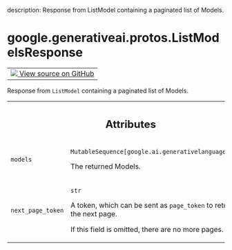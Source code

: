 description: Response from ListModel containing a paginated list of Models.

<div itemscope itemtype="http://developers.google.com/ReferenceObject">
<meta itemprop="name" content="google.generativeai.protos.ListModelsResponse" />
<meta itemprop="path" content="Stable" />
</div>

# google.generativeai.protos.ListModelsResponse

<!-- Insert buttons and diff -->

<table class="tfo-notebook-buttons tfo-api nocontent">
<td>
  <a target="_blank" href="https://github.com/googleapis/google-cloud-python/tree/main/packages/google-ai-generativelanguage/google/ai/generativelanguage_v1beta/types/model_service.py#L93-L118">
    <img src="https://www.tensorflow.org/images/GitHub-Mark-32px.png" />
    View source on GitHub
  </a>
</td>
</table>



Response from ``ListModel`` containing a paginated list of Models.

<!-- Placeholder for "Used in" -->




<!-- Tabular view -->
 <table class="responsive fixed orange">
<colgroup><col width="214px"><col></colgroup>
<tr><th colspan="2"><h2 class="add-link">Attributes</h2></th></tr>

<tr>
<td>

`models`<a id="models"></a>

</td>
<td>

`MutableSequence[google.ai.generativelanguage.Model]`

The returned Models.

</td>
</tr><tr>
<td>

`next_page_token`<a id="next_page_token"></a>

</td>
<td>

`str`

A token, which can be sent as ``page_token`` to retrieve the
next page.

If this field is omitted, there are no more pages.

</td>
</tr>
</table>



